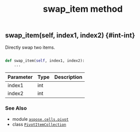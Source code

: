 ﻿---
title: swap_item method
second_title: Aspose.Cells for Python via .NET API References
description: 
type: docs
weight: 40
url: /aspose.cells.pivot/pivotitemcollection/swap_item/
is_root: false
---

## swap_item(self, index1, index2) {#int-int}

Directly swap two items.



```python

def swap_item(self, index1, index2):
    ...
```


| Parameter | Type | Description |
| :- | :- | :- |
| index1 | int |  |
| index2 | int |  |



### See Also
* module [`aspose.cells.pivot`](../../)
* class [`PivotItemCollection`](/cells/python-net/aspose.cells.pivot/pivotitemcollection)
